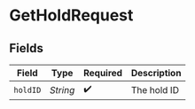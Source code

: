# GetHoldRequest


## Fields

| Field              | Type               | Required           | Description        |
| ------------------ | ------------------ | ------------------ | ------------------ |
| `holdID`           | *String*           | :heavy_check_mark: | The hold ID        |